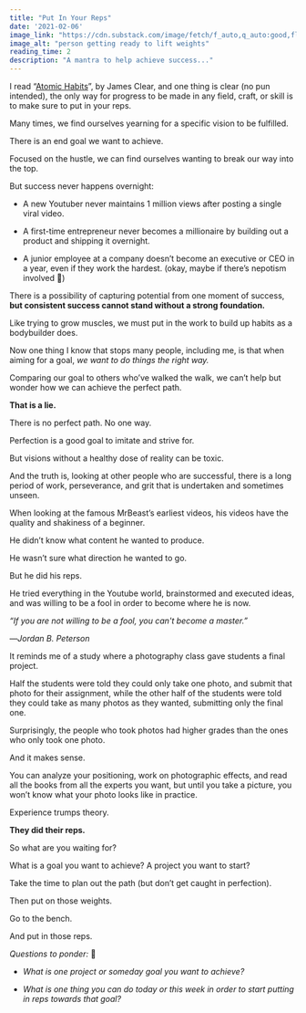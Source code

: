```yaml
---
title: "Put In Your Reps"
date: '2021-02-06'
image_link: "https://cdn.substack.com/image/fetch/f_auto,q_auto:good,fl_progressive:steep/https%3A%2F%2Fbucketeer-e05bbc84-baa3-437e-9518-adb32be77984.s3.amazonaws.com%2Fpublic%2Fimages%2Fbb673d16-86c1-451e-aebe-ef22ebcad9f3_5184x3456.jpeg"
image_alt: "person getting ready to lift weights"
reading_time: 2
description: "A mantra to help achieve success..."
---
```

I read “[Atomic Habits](https://www.amazon.com/Atomic-Habits-Proven-Build-Break/dp/0735211299)”, by James Clear, and one thing is clear (no pun intended), the only way for progress to be made in any field, craft, or skill is to make sure to put in your reps.

Many times, we find ourselves yearning for a specific vision to be fulfilled.

There is an end goal we want to achieve.

Focused on the hustle, we can find ourselves wanting to break our way into the top.

But success never happens overnight:

- A new Youtuber never maintains 1 million views after posting a single viral video.

- A first-time entrepreneur never becomes a millionaire by building out a product and shipping it overnight.

- A junior employee at a company doesn’t become an executive or CEO in a year, even if they work the hardest. (okay, maybe if there’s nepotism involved 👀)

There is a possibility of capturing potential from one moment of success, **but consistent success cannot stand without a strong foundation.**

Like trying to grow muscles, we must put in the work to build up habits as a bodybuilder does.

Now one thing I know that stops many people, including me, is that when aiming for a goal, _we want to do things the right way._

Comparing our goal to others who’ve walked the walk, we can’t help but wonder how we can achieve the perfect path.

**That is a lie.**

There is no perfect path. No one way.

Perfection is a good goal to imitate and strive for.

But visions without a healthy dose of reality can be toxic.

And the truth is, looking at other people who are successful, there is a long period of work, perseverance, and grit that is undertaken and sometimes unseen.

When looking at the famous MrBeast’s earliest videos, his videos have the quality and shakiness of a beginner.

He didn’t know what content he wanted to produce.

He wasn’t sure what direction he wanted to go.

But he did his reps.

He tried everything in the Youtube world, brainstormed and executed ideas, and was willing to be a fool in order to become where he is now.

_“If you are not willing to be a fool, you can't become a master.”_

_―Jordan B. Peterson_

It reminds me of a study where a photography class gave students a final project.

Half the students were told they could only take one photo, and submit that photo for their assignment, while the other half of the students were told they could take as many photos as they wanted, submitting only the final one.

Surprisingly, the people who took photos had higher grades than the ones who only took one photo.

And it makes sense.

You can analyze your positioning, work on photographic effects, and read all the books from all the experts you want, but until you take a picture, you won’t know what your photo looks like in practice.

Experience trumps theory.

**They did their reps.**

So what are you waiting for?

What is a goal you want to achieve? A project you want to start?

Take the time to plan out the path (but don’t get caught in perfection).

Then put on those weights.

Go to the bench.

And put in those reps.

_Questions to ponder:_ 🤔

- _What is one project or someday goal you want to achieve?_

- _What is one thing you can do today or this week in order to start putting in reps towards that goal?_
